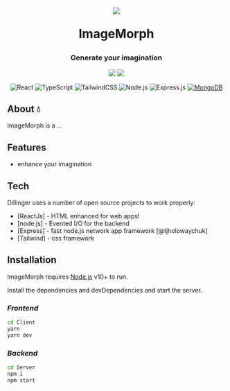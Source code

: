 <h1 align="center">

<img src="https://github.com/SouZe-San/ImageMorph/assets/103335953/9fdfaa88-e38b-4d56-b81e-8d41cc18fb4c"/>

  ImageMorph
</h1> 


<div align="center">

### Generate your imagination 
<img src="https://img.shields.io/npm/v/npm.svg?logo=nodedotjs"/>
<img src="https://img.shields.io/badge/Yarn-2C8EBB?logo=yarn&logoColor=fff"/>



![React](https://img.shields.io/badge/react-%2320232a.svg?style=for-the-badge&logo=react&logoColor=%2361DAFB)
![TypeScript](https://img.shields.io/badge/typetcript-%2320232a.svg?style=for-the-badge&logo=typescript&logoColor=%fff)
![TailwindCSS](https://img.shields.io/badge/tailwindcss-%2320232a.svg?style=for-the-badge&logo=tailwind-css&logoColor=%2361DAFB)
![Node.js](https://img.shields.io/badge/Node.js-%2320232a?style=for-the-badge&logo=node.js&logoColor=43853D)
![Express.js](https://img.shields.io/badge/express-%2320232a.svg?style=for-the-badge&logo=express&logoColor=%23F7DF1E)
[![MongoDB](https://img.shields.io/badge/MongoDB-%234ea94b.svg?logo=mongodb&logoColor=white)](#)

</div>

## About 💧
ImageMorph is a ...


## Features

- enhance your imagination 


## Tech

Dillinger uses a number of open source projects to work properly:

- [ReactJs] - HTML enhanced for web apps!
- [node.js] - Evented I/O for the backend
- [Express] - fast node.js network app framework [@tjholowaychuk]
- [Tailwind] - css framework


## Installation

ImageMorph requires [Node.js](https://nodejs.org/) v10+ to run.

Install the dependencies and devDependencies and start the server.

### **_Frontend_**
```sh
cd Client
yarn
yarn dev
```
### **_Backend_**
```sh
cd Server
npm i
npm start
```
